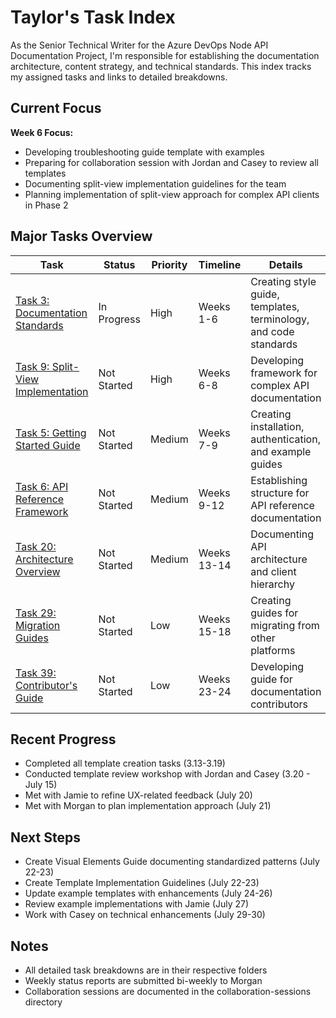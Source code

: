 # Taylor's Task Index

As the Senior Technical Writer for the Azure DevOps Node API Documentation Project, I'm responsible for establishing the documentation architecture, content strategy, and technical standards. This index tracks my assigned tasks and links to detailed breakdowns.

## Current Focus

**Week 6 Focus:**
- Developing troubleshooting guide template with examples
- Preparing for collaboration session with Jordan and Casey to review all templates
- Documenting split-view implementation guidelines for the team
- Planning implementation of split-view approach for complex API clients in Phase 2

## Major Tasks Overview

| Task | Status | Priority | Timeline | Details |
|------|--------|----------|----------|---------|
| [Task 3: Documentation Standards](./documentation-standards/index.md) | In Progress | High | Weeks 1-6 | Creating style guide, templates, terminology, and code standards |
| [Task 9: Split-View Implementation](./split-view-implementation/index.md) | Not Started | High | Weeks 6-8 | Developing framework for complex API documentation |
| [Task 5: Getting Started Guide](./getting-started-guide/index.md) | Not Started | Medium | Weeks 7-9 | Creating installation, authentication, and example guides |
| [Task 6: API Reference Framework](./api-reference-framework/index.md) | Not Started | Medium | Weeks 9-12 | Establishing structure for API reference documentation |
| [Task 20: Architecture Overview](./architecture-overview/index.md) | Not Started | Medium | Weeks 13-14 | Documenting API architecture and client hierarchy |
| [Task 29: Migration Guides](./migration-guides/index.md) | Not Started | Low | Weeks 15-18 | Creating guides for migrating from other platforms |
| [Task 39: Contributor's Guide](./contributors-guide/index.md) | Not Started | Low | Weeks 23-24 | Developing guide for documentation contributors |

## Recent Progress

- Completed all template creation tasks (3.13-3.19)
- Conducted template review workshop with Jordan and Casey (3.20 - July 15)
- Met with Jamie to refine UX-related feedback (July 20)
- Met with Morgan to plan implementation approach (July 21)

## Next Steps

- Create Visual Elements Guide documenting standardized patterns (July 22-23)
- Create Template Implementation Guidelines (July 22-23)
- Update example templates with enhancements (July 24-26)
- Review example implementations with Jamie (July 27)
- Work with Casey on technical enhancements (July 29-30)

## Notes

- All detailed task breakdowns are in their respective folders
- Weekly status reports are submitted bi-weekly to Morgan
- Collaboration sessions are documented in the collaboration-sessions directory 